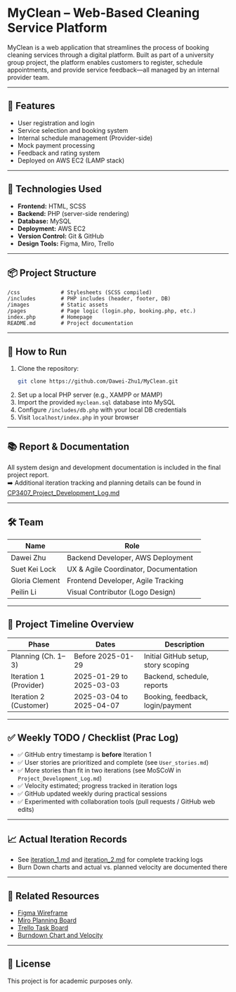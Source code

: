 # MyClean – Web-Based Cleaning Service Platform

MyClean is a web application that streamlines the process of booking cleaning services through a digital platform. Built as part of a university group project, the platform enables customers to register, schedule appointments, and provide service feedback—all managed by an internal provider team.

---

## 🚀 Features

- User registration and login
- Service selection and booking system
- Internal schedule management (Provider-side)
- Mock payment processing
- Feedback and rating system
- Deployed on AWS EC2 (LAMP stack)

---

## 🔧 Technologies Used

- **Frontend:** HTML, SCSS
- **Backend:** PHP (server-side rendering)
- **Database:** MySQL
- **Deployment:** AWS EC2
- **Version Control:** Git & GitHub
- **Design Tools:** Figma, Miro, Trello

---

## 📦 Project Structure

```
/css             # Stylesheets (SCSS compiled)
/includes        # PHP includes (header, footer, DB)
/images          # Static assets
/pages           # Page logic (login.php, booking.php, etc.)
index.php        # Homepage
README.md        # Project documentation
```

---

## 📂 How to Run

1. Clone the repository:
   ```bash
   git clone https://github.com/Dawei-Zhu1/MyClean.git
   ```
2. Set up a local PHP server (e.g., XAMPP or MAMP)
3. Import the provided `myclean.sql` database into MySQL
4. Configure `/includes/db.php` with your local DB credentials
5. Visit `localhost/index.php` in your browser

---

## 📚 Report & Documentation

All system design and development documentation is included in the final project report.  
➡️ Additional iteration tracking and planning details can be found in [CP3407_Project_Development_Log.md](./CP3407_Project_Development_Log.md)

---

## 🛠️ Team

| Name           | Role                                      |
|----------------|-------------------------------------------|
| Dawei Zhu      | Backend Developer, AWS Deployment         |
| Suet Kei Lock  | UX & Agile Coordinator, Documentation     |
| Gloria Clement | Frontend Developer, Agile Tracking        |
| Peilin Li      | Visual Contributor (Logo Design)          |

---

## 🧭 Project Timeline Overview

| Phase                 | Dates               | Description                                 |
|----------------------|---------------------|---------------------------------------------|
| Planning (Ch. 1–3)    | Before 2025-01-29   | Initial GitHub setup, story scoping         |
| Iteration 1 (Provider) | 2025-01-29 to 2025-03-03 | Backend, schedule, reports                |
| Iteration 2 (Customer) | 2025-03-04 to 2025-04-07 | Booking, feedback, login/payment          |

---

## ✅ Weekly TODO / Checklist (Prac Log)

- ✅ GitHub entry timestamp is **before** Iteration 1  
- ✅ User stories are prioritized and complete (see `User_stories.md`)  
- ✅ More stories than fit in two iterations (see MoSCoW in `Project_Development_Log.md`)  
- ✅ Velocity estimated; progress tracked in iteration logs  
- ✅ GitHub updated weekly during practical sessions  
- ✅ Experimented with collaboration tools (pull requests / GitHub web edits)

---

## 📈 Actual Iteration Records

- See [iteration_1.md](./iteration_1.md) and [iteration_2.md](./iteration_2.md) for complete tracking logs  
- Burn Down charts and actual vs. planned velocity are documented there

---

## 🔗 Related Resources

- [Figma Wireframe]([https://www.figma.com/...](https://www.figma.com/design/5ZxV9DZFbz3Z77G00b7yOH/MyClean?node-id=0-1&t=fhjPkSAxXfT5HVk9-1))  
- [Miro Planning Board]([https://miro.com/...](https://miro.com/welcomeonboard/M2lkWCtjdU15aEZpekx1MHg5OWw0dzdHWlpxRzRCdEgyVkwyZjlpTzNndHlQWWF0Nkd0K2FlWjVLbStka3NLaTBuQWY5MFF2TjVScnVOTTRycU0yUkdWQ2lTV1JvQllMejRuZG5MOERmd05lRXh4TE5CMGE4SDVHb2FkRTE0TW5BS2[NFMDFkcUNFSnM0d3FEN050ekl3PT0hdjE=?share_link_id=665340417584))  
- [Trello Task Board](](https://trello.com/invite/b/6799cae7b3cb3508a6e927f8/ATTI8ef06c49e6674354a77a146ddd4f9292D0594FFB/cp3407-myclean)https://trello.com/...)
- [Burndown Chart and Velocity]([https://trello.com/...](https://docs.google.com/spreadsheets/d/1tNHfZ_2H7lYfy4oVLKCuQYKSz2iR4Z6a/edit?usp=sharing&ouid=100047158702184060678&rtpof=true&sd=true))
---

## 📄 License

This project is for academic purposes only.
